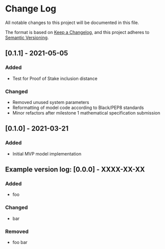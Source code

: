 # Change Log
All notable changes to this project will be documented in this file.

The format is based on [Keep a Changelog](https://keepachangelog.com/en/1.0.0/),
and this project adheres to [Semantic Versioning](https://semver.org/spec/v2.0.0.html).

## [0.1.1] - 2021-05-05
### Added
- Test for Proof of Stake inclusion distance

### Changed
- Removed unused system parameters
- Reformatting of model code according to Black/PEP8 standards
- Minor refactors after milestone 1 mathematical specification submission

## [0.1.0] - 2021-03-21
### Added
- Initial MVP model implementation

## Example version log: [0.0.0] - XXXX-XX-XX
### Added
- foo

### Changed
- bar

### Removed
- foo bar
